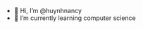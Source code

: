 - 👋 Hi, I’m @huynhnancy
- 🌱 I’m currently learning computer science

<!---
huynhnancy/huynhnancy is a ✨ special ✨ repository because its `README.md` (this file) appears on your GitHub profile.
You can click the Preview link to take a look at your changes.
--->
